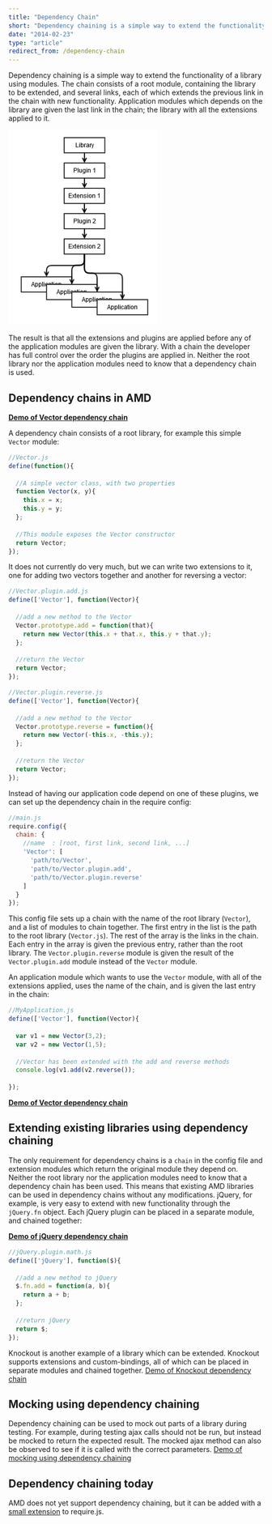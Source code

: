 ```yaml
---
title: "Dependency Chain"
short: "Dependency chaining is a simple way to extend the functionality of a library using modules"
date: "2014-02-23"
type: "article"
redirect_from: /dependency-chain
---
```



Dependency chaining is a simple way to extend the functionality of a library using modules. The chain consists of a root module, containing the library to be extended, and several links, each of which extends the previous link in the chain with new functionality. Application modules which depends on the library are given the last link in the chain; the library with all the extensions applied to it.

![chain](dependency_chain.png)

The result is that all the extensions and plugins are applied before any of the application modules are given the library. With a chain the developer has full control over the order the plugins are applied in. Neither the root library nor the application modules need to know that a dependency chain is used.

## Dependency chains in AMD
**[Demo of Vector dependency chain](http://lab.mariusgundersen.net/dependency-chain/Vector/)**

A dependency chain consists of a root library, for example this simple `Vector` module:


```JavaScript
//Vector.js
define(function(){

  //A simple vector class, with two properties
  function Vector(x, y){
    this.x = x;
    this.y = y;
  };

  //This module exposes the Vector constructor
  return Vector;
});
```

It does not currently do very much, but we can write two extensions to it, one for adding two vectors together and another for reversing a vector:

```JavaScript
//Vector.plugin.add.js
define(['Vector'], function(Vector){

  //add a new method to the Vector
  Vector.prototype.add = function(that){
    return new Vector(this.x + that.x, this.y + that.y);
  };

  //return the Vector
  return Vector;
});
```
```JavaScript
//Vector.plugin.reverse.js
define(['Vector'], function(Vector){

  //add a new method to the Vector
  Vector.prototype.reverse = function(){
    return new Vector(-this.x, -this.y);
  };

  //return the Vector
  return Vector;
});
```

Instead of having our application code depend on one of these plugins, we can set up the dependency chain in the require config:

```JavaScript
//main.js
require.config({
  chain: {
    //name  : [root, first link, second link, ...]
    'Vector': [
      'path/to/Vector',
      'path/to/Vector.plugin.add',
      'path/to/Vector.plugin.reverse'
    ]
  }
});
```

This config file sets up a chain with the name of the root library (`Vector`), and a list of modules to chain together. The first entry in the list is the path to the root library (`Vector.js`). The rest of the array is the links in the chain. Each entry in the array is given the previous entry, rather than the root library. The `Vector.plugin.reverse` module is given the result of the `Vector.plugin.add` module instead of the `Vector` module.

An application module which wants to use the `Vector` module, with all of the extensions applied, uses the name of the chain, and is given the last entry in the chain:

```JavaScript
//MyApplication.js
define(['Vector'], function(Vector){

  var v1 = new Vector(3,2);
  var v2 = new Vector(1,5);

  //Vector has been extended with the add and reverse methods
  console.log(v1.add(v2.reverse());

});
```

**[Demo of Vector dependency chain](http://lab.mariusgundersen.net/dependency-chain/Vector/)**

## Extending existing libraries using dependency chaining

The only requirement for dependency chains is a `chain` in the config file and extension modules which return the original module they depend on. Neither the root library nor the application modules need to know that a dependency chain has been used. This means that existing AMD libraries can be used in dependency chains without any modifications. jQuery, for example, is very easy to extend with new functionality through the `jQuery.fn` object. Each jQuery plugin can be placed in a separate module, and chained together:

**[Demo of jQuery dependency chain](http://lab.mariusgundersen.net/dependency-chain/jQuery/)**

```JavaScript
//jQuery.plugin.math.js
define(['jQuery'], function($){

  //add a new method to jQuery
  $.fn.add = function(a, b){
    return a + b;
  };

  //return jQuery
  return $;
});
```

Knockout is another example of a library which can be extended. Knockout supports extensions and custom-bindings, all of which can be placed in separate modules and chained together.
[Demo of Knockout dependency chain](http://lab.mariusgundersen.net/dependency-chain/knockout/)

## Mocking using dependency chaining
Dependency chaining can be used to mock out parts of a library during testing. For example, during testing ajax calls should not be run, but instead be mocked to return the expected result. The mocked ajax method can also be observed to see if it is called with the correct parameters. [Demo of mocking using dependency chaining](http://lab.mariusgundersen.net/dependency-chain/mocking/)

## Dependency chaining today
AMD does not yet support dependency chaining, but it can be added with a [small extension](https://github.com/mariusGundersen/dependency-chain/blob/master/require.plugin.chain.js) to require.js.


